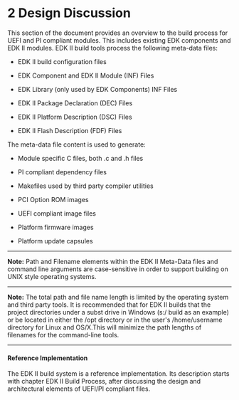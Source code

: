<!--- @file
  2 Design Discussion

  Copyright (c) 2008-2017, Intel Corporation. All rights reserved.<BR>

  Redistribution and use in source (original document form) and 'compiled'
  forms (converted to PDF, epub, HTML and other formats) with or without
  modification, are permitted provided that the following conditions are met:

  1) Redistributions of source code (original document form) must retain the
     above copyright notice, this list of conditions and the following
     disclaimer as the first lines of this file unmodified.

  2) Redistributions in compiled form (transformed to other DTDs, converted to
     PDF, epub, HTML and other formats) must reproduce the above copyright
     notice, this list of conditions and the following disclaimer in the
     documentation and/or other materials provided with the distribution.

  THIS DOCUMENTATION IS PROVIDED BY TIANOCORE PROJECT "AS IS" AND ANY EXPRESS OR
  IMPLIED WARRANTIES, INCLUDING, BUT NOT LIMITED TO, THE IMPLIED WARRANTIES OF
  MERCHANTABILITY AND FITNESS FOR A PARTICULAR PURPOSE ARE DISCLAIMED. IN NO
  EVENT SHALL TIANOCORE PROJECT  BE LIABLE FOR ANY DIRECT, INDIRECT, INCIDENTAL,
  SPECIAL, EXEMPLARY, OR CONSEQUENTIAL DAMAGES (INCLUDING, BUT NOT LIMITED TO,
  PROCUREMENT OF SUBSTITUTE GOODS OR SERVICES; LOSS OF USE, DATA, OR PROFITS;
  OR BUSINESS INTERRUPTION) HOWEVER CAUSED AND ON ANY THEORY OF LIABILITY,
  WHETHER IN CONTRACT, STRICT LIABILITY, OR TORT (INCLUDING NEGLIGENCE OR
  OTHERWISE) ARISING IN ANY WAY OUT OF THE USE OF THIS DOCUMENTATION, EVEN IF
  ADVISED OF THE POSSIBILITY OF SUCH DAMAGE.

-->

# 2 Design Discussion

This section of the document provides an overview to the build process for UEFI
and PI compliant modules. This includes existing EDK components and EDK II
modules. EDK II build tools process the following meta-data files:

* EDK II build configuration files

* EDK Component and EDK II Module (INF) Files

* EDK Library (only used by EDK Components) INF Files

* EDK II Package Declaration (DEC) Files

* EDK II Platform Description (DSC) Files

* EDK II Flash Description (FDF) Files

The meta-data file content is used to generate:

* Module specific C files, both .c and .h files

* PI compliant dependency files

* Makefiles used by third party compiler utilities

* PCI Option ROM images

* UEFI compliant image files

* Platform firmware images

* Platform update capsules

**********
**Note:** Path and Filename elements within the EDK II Meta-Data files and
command line arguments are case-sensitive in order to support building on UNIX
style operating systems.
**********
**Note:** The total path and file name length is limited by the operating
system and third party tools. It is recommended that for EDK II builds that the
project directories under a subst drive in Windows (s:/ build as an example) or
be located in either the /opt directory or in the user's /home/username
directory for Linux and OS/X.This will minimize the path lengths of filenames
for the command-line tools.
**********

#### Reference Implementation

The EDK II build system is a reference implementation. Its description starts
with chapter EDK II Build Process, after discussing the design and
architectural elements of UEFI/PI compliant files.
